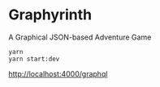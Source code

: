 # Graphyrinth

A Graphical JSON-based Adventure Game

```
yarn
yarn start:dev
```

[http://localhost:4000/graphql](http://localhost:4000/graphql)
